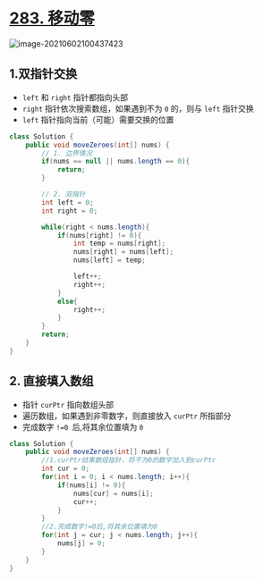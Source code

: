 # [283. 移动零](https://leetcode-cn.com/problems/move-zeroes/)

![image-20210602100437423](https://raw.githubusercontent.com/TWDH/Leetcode-From-Zero/pictures/img/image-20210602100437423.png)

## 1.双指针交换

* `left` 和 `right` 指针都指向头部
* `right` 指针依次搜索数组，如果遇到不为 `0` 的，则与 `left` 指针交换
* `left` 指针指向当前（可能）需要交换的位置

```java
class Solution {
    public void moveZeroes(int[] nums) {
        // 1. 边界情况
        if(nums == null || nums.length == 0){
            return;
        }

        // 2. 双指针
        int left = 0;
        int right = 0;

        while(right < nums.length){
            if(nums[right] != 0){
                int temp = nums[right];
                nums[right] = nums[left];
                nums[left] = temp;

                left++;
                right++;
            }
            else{
                right++;
            }
        }
        return;
    }
}
```

## 2. 直接填入数组

* 指针 `curPtr` 指向数组头部
* 遍历数组，如果遇到非零数字，则直接放入 `curPtr` 所指部分
* 完成数字 `!=0 `后,将其余位置填为 `0`

```java
class Solution {
    public void moveZeroes(int[] nums) {
        //1.curPtr结果数组指针，将不为0的数字加入到curPtr
        int cur = 0;
        for(int i = 0; i < nums.length; i++){
            if(nums[i] != 0){
                nums[cur] = nums[i];
                cur++;
            }
        }
        //2.完成数字!=0后,将其余位置填为0
        for(int j = cur; j < nums.length; j++){
            nums[j] = 0;
        }
    }
}
```


















